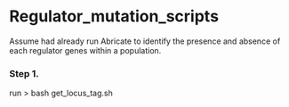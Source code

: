 # Regulator_mutation_scripts
Assume had already run Abricate to identify the presence and absence of each regulator genes within a population.

### Step 1.
run > bash get_locus_tag.sh
